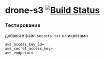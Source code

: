 # drone-s3 [![Build Status](https://drone.bibasoft.ru/api/badges/bibasoft-team/drone-s3/status.svg)](https://drone.bibasoft.ru/bibasoft-team/drone-s3)

### Тестирование

добавьте файл `secrets.txt` с сикретами

```
aws_access_key_id=
aws_secret_access_key=
aws_endpoint=
```
